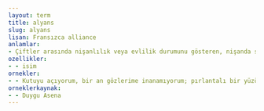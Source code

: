 ```yaml
---
layout: term
title: alyans
slug: alyans
lisan: Fransızca alliance
anlamlar:
- Çiftler arasında nişanlılık veya evlilik durumunu gösteren, nişanda sağ elin, evlendikten sonra sol elin yüzük parmağına takılan yüzük
ozellikler:
- - isim
ornekler:
- - Kutuyu açıyorum, bir an gözlerime inanamıyorum; pırlantalı bir yüzük bu, alyansa benziyor, yoo benzemiyor, bu alyans.
orneklerkaynak:
- - Duygu Asena
---
```

